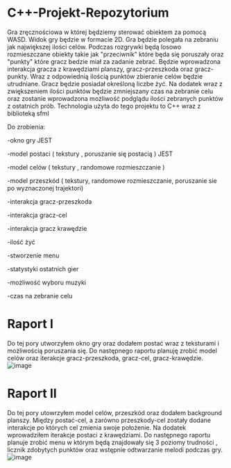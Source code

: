 # C++-Projekt-Repozytorium

Gra zręcznościowa w której będziemy sterować obiektem za pomocą WASD.
Widok gry będzie w formacie 2D. 
Gra będzie polegała na zebraniu jak największej ilości celów. 
Podczas rozgrywki będą losowo rozmieszczane obiekty takie jak "przeciwnik" które będa się poruszały oraz "punkty" które gracz bedzie miał za zadanie zebrać.
Będzie wprowadzona interakcja gracza z krawędziami planszy, gracz-przeszkoda oraz gracz-punkty.
Wraz z odpowiednią ilością punktów zbieranie celów będzie utrudniane.
Gracz będzie posiadał określoną liczbe żyć.
Na dodatek wraz z zwiększeniem ilości punktów będzie zmniejszany czas na zebranie celu oraz zostanie wprowadzona możliwość podglądu ilości zebranych punktów z ostatnich prób.
Technologia użyta do tego projektu to C++ wraz z biblioteką sfml

Do zrobienia:

-okno gry JEST

-model postaci ( tekstury , poruszanie się postacią ) JEST

-model celów  ( tekstury , randomowe rozmieszczanie )

-model przeszkód ( tekstury, randomowe rozmieszczanie, poruszanie sie po wyznaczonej trajektori) 

-interakcja gracz-przeszkoda

-interakcja gracz-cel

-interakcja gracz krawędzie

-ilość żyć

-stworzenie menu 

-statystyki ostatnich gier

-możliwość wyboru muzyki  

-czas na zebranie celu 

 # Raport I
 Do tej pory utworzyłem okno gry oraz dodałem postać wraz z teksturami i możliwością poruszania się. Do następnego raportu planuję zrobić model celów oraz iterakcje gracz-przeszkoda, gracz-cel, gracz-krawędzie.
![image](https://github.com/szymon123xxx/Cpp-Projekt-Repozytorium/blob/main/zdj%C4%99cia/poczatek.png)

 # Raport II
 Do tej pory utowrzyłem model celów, przeszkód oraz dodałem background planszy. Między postać-cel, a zarówno przeszkody-cel zostały dodane interakcje po których cel zmienia swoje położenie. Na dodatek wprowadziłem iterakcje postaci z krawędziami. 
 Do następnego raportu planuje zrobić menu w którym będą znajdowały się 3 poziomy trudności , licznik zdobytych punktów oraz wstępnie odtwarzanie melodi podczas gry. 
 ![image](https://github.com/szymon123xxx/Cpp-Projekt-Repozytorium/blob/main/zdj%C4%99cia/raport_2.png)
